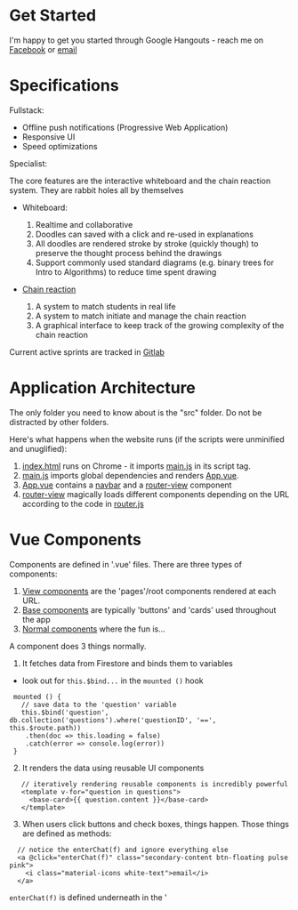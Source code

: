 # Get Started
I'm happy to get you started through Google Hangouts - reach me on 
[Facebook](https://www.facebook.com/elton.lin.338)
or 
[email](eltonlin@mit.edu)

# Specifications 

Fullstack:
  - Offline push notifications (Progressive Web Application) 
  - Responsive UI 
  - Speed optimizations 
  
Specialist: 

The core features are the interactive whiteboard and the chain reaction system. They are rabbit holes all by themselves

  - Whiteboard: 
    1. Realtime and collaborative 
    2. Doodles can saved with a click and re-used in explanations
    3. All doodles are rendered stroke by stroke (quickly though) to preserve the thought process behind the drawings
    4. Support commonly used standard diagrams (e.g. binary trees for Intro to Algorithms) to reduce time spent drawing
  
  - [Chain reaction](CHAINREACTION.md)
    1. A system to match students in real life 
    2. A system to match initiate and manage the chain reaction 
    3. A graphical interface to keep track of the growing complexity of the chain reaction 
    
Current active sprints are tracked in [Gitlab](https://gitlab.com/Gustwalker/Feynman/boards?=)

# Application Architecture 

The only folder you need to know about is the "src" folder. Do not be distracted by other folders. 

Here's what happens when the website runs (if the scripts were unminified and unuglified):
  1) [index.html](./public/index.html) runs on Chrome - it imports [main.js](./src/main.js) in its script tag.
  2) [main.js](./src/main.js) imports global dependencies and renders [App.vue](./App.vue).
  3) [App.vue](./App.vue) contains a [navbar](./src/components/TheNavbar.vue) and a [router-view](https://github.com/vuejs/vue-router) component
  4) [router-view](https://github.com/vuejs/vue-router) magically loads different components depending on the URL according to the code in [router.js](./src/router.js) 
 
# Vue Components

Components are defined in '.vue' files. There are three types of components:

1) [View components](./src/views) are the 'pages'/root components rendered at each URL.
2) [Base components](./src/components/reusables) are typically 'buttons' and 'cards' used throughout the app
3) [Normal components](./src/components) where the fun is...

A component does 3 things normally. 

1) It fetches data from Firestore and binds them to variables
  - look out for ```this.$bind...``` in the ```mounted ()``` hook
  ```
   mounted () {
     // save data to the 'question' variable 
     this.$bind('question', db.collection('questions').where('questionID', '==', this.$route.path))
      .then(doc => this.loading = false)
      .catch(error => console.log(error))
   }
  ``` 
2) It renders the data using reusable UI components 
  ```
     // iteratively rendering reusable components is incredibly powerful 
     <template v-for="question in questions">
       <base-card>{{ question.content }}</base-card>
     </template>
  ```
3) When users click buttons and check boxes, things happen. Those things are defined as methods: 
  ``` 
    // notice the enterChat(f) and ignore everything else 
    <a @click="enterChat(f)" class="secondary-content btn-floating pulse pink">
      <i class="material-icons white-text">email</i>
    </a>
  ```
  ```enterChat(f)``` is defined underneath in the '<script>' section: 
  ```
  methods: {
    async enterChat ({ uid, finished, displayName, chainReactionCreatorUID }) {
      // cannot chat with yourself 
      if (this.user.uid == uid) {
        return 
      }
    // more code 
  ```
 
# Database Architecture 

On Firestore, we have five collections - 'questions', 'users', 'chatRooms', 'subjects' and 'whiteboards'. Those documents point towards each other through references (e.g. a 'question' document can point to a particular 'user' document if it has a user 'uid' field.

Each 'question' document has a field 'questionID' which is in the format 'subject_number/pset_number/question_number' e.g. 6.006/1/2 and is, by definition, unique. 




